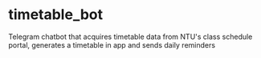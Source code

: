 # timetable_bot
Telegram chatbot that acquires timetable data from NTU's class schedule portal, generates a timetable in app and sends daily reminders

